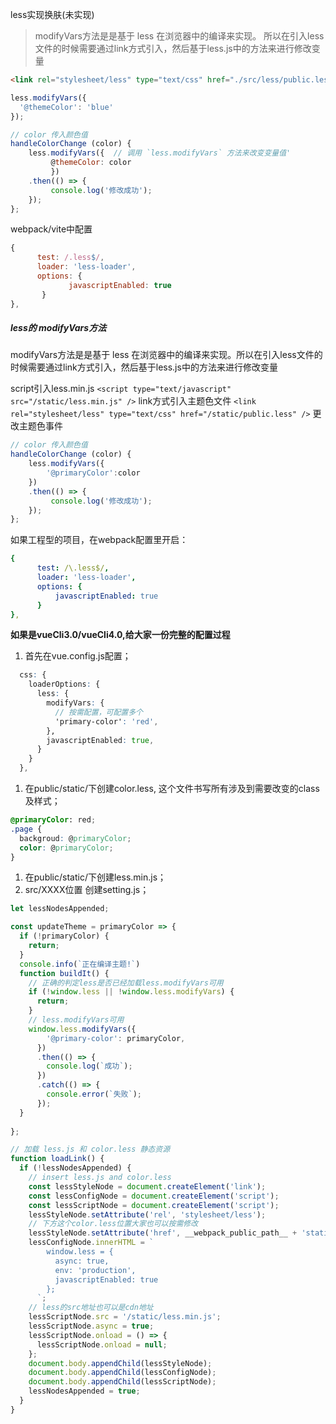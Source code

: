 less实现换肤(未实现)

> modifyVars方法是是基于 less 在浏览器中的编译来实现。
> 所以在引入less文件的时候需要通过link方式引入，然后基于less.js中的方法来进行修改变量


```html
<link rel="stylesheet/less" type="text/css" href="./src/less/public.less" />
```

```js
less.modifyVars({
  '@themeColor': 'blue'
});

// color 传入颜色值
handleColorChange (color) {
    less.modifyVars({  // 调用 `less.modifyVars` 方法来改变变量值'
         @themeColor: color
         })
    .then(() => {
         console.log('修改成功');
    });
};
```


webpack/vite中配置
```js
{
      test: /.less$/,
      loader: 'less-loader',
      options: {
             javascriptEnabled: true
       }
},
```

##### less的 modifyVars方法

modifyVars方法是是基于 less 在浏览器中的编译来实现。所以在引入less文件的时候需要通过link方式引入，然后基于less.js中的方法来进行修改变量

script引入less.min.js `<script type="text/javascript" src="/static/less.min.js" />` link方式引入主题色文件 `<link rel="stylesheet/less" type="text/css" href="/static/public.less" />` 更改主题色事件

```javascript
// color 传入颜色值
handleColorChange (color) {
    less.modifyVars({
        '@primaryColor':color
    })
    .then(() => {
         console.log('修改成功');
    });
};
```

如果工程型的项目，在webpack配置里开启：

```yaml
{
      test: /\.less$/,
      loader: 'less-loader',
      options: {
          javascriptEnabled: true
      }
},
```

**如果是vueCli3.0/vueCli4.0,给大家一份完整的配置过程**

1. 首先在vue.config.js配置；

```scss
  css: {
    loaderOptions: {
      less: {
        modifyVars: {
          // 按需配置，可配置多个
          'primary-color': 'red',
        },
        javascriptEnabled: true,
      }
    }
  },
```

1. 在public/static/下创建color.less, 这个文件书写所有涉及到需要改变的class及样式；

```css
@primaryColor: red;
.page {
  backgroud: @primaryColor;
  color: @primaryColor;
}
```

1. 在public/static/下创建less.min.js；
2. src/XXXX位置 创建setting.js；

```js
let lessNodesAppended;

const updateTheme = primaryColor => {
  if (!primaryColor) {
    return;
  }
  console.info(`正在编译主题!`)
  function buildIt() {
    // 正确的判定less是否已经加载less.modifyVars可用
    if (!window.less || !window.less.modifyVars) {
      return;
    }
    // less.modifyVars可用
    window.less.modifyVars({
        '@primary-color': primaryColor,
      })
      .then(() => {
        console.log(`成功`);
      })
      .catch(() => {
        console.error(`失败`);
      });
  }
  
};
```
```js
// 加载 less.js 和 color.less 静态资源
function loadLink() {
  if (!lessNodesAppended) {
    // insert less.js and color.less
    const lessStyleNode = document.createElement('link');
    const lessConfigNode = document.createElement('script');
    const lessScriptNode = document.createElement('script');
    lessStyleNode.setAttribute('rel', 'stylesheet/less');
    // 下方这个color.less位置大家也可以按需修改
    lessStyleNode.setAttribute('href', __webpack_public_path__ + 'static/color.less')
    lessConfigNode.innerHTML = `
        window.less = {
          async: true,
          env: 'production',
          javascriptEnabled: true
        };
      `;
    // less的src地址也可以是cdn地址
    lessScriptNode.src = '/static/less.min.js';
    lessScriptNode.async = true;
    lessScriptNode.onload = () => {
      lessScriptNode.onload = null;
    };
    document.body.appendChild(lessStyleNode);
    document.body.appendChild(lessConfigNode);
    document.body.appendChild(lessScriptNode);
    lessNodesAppended = true;
  }
}

```

